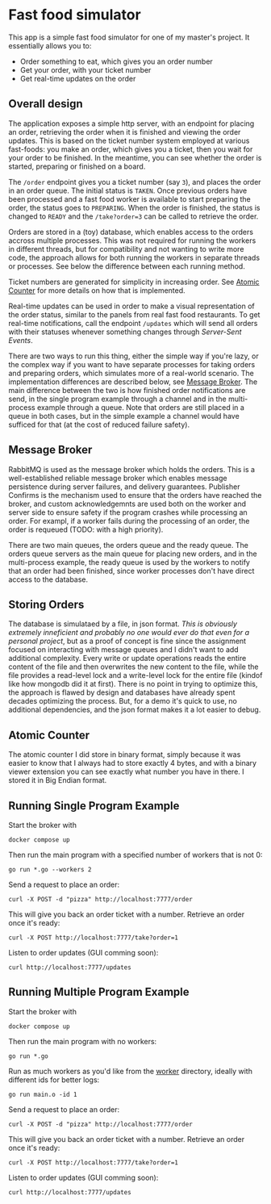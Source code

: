 # Fast food simulator

This app is a simple fast food simulator for one of my master's project. It essentially allows you to:

- Order something to eat, which gives you an order number
- Get your order, with your ticket number
- Get real-time updates on the order

Overall design
--------------

The application exposes a simple http server, with an endpoint for placing an order, retrieving the order when it is finished and viewing the order updates. This is based on the ticket number system employed at various fast-foods: you make an order, which gives you a ticket, then you wait for your order to be finished. In the meantime, you can see whether the order is started, preparing or finished on a board.

The `/order` endpoint gives you a ticket number (say `3`), and places the order in an order queue. The initial status is `TAKEN`. Once previous orders have been processed and a fast food worker is available to start preparing the order, the status goes to `PREPARING`. When the order is finished, the status is changed to `READY` and the `/take?order=3` can be called to retrieve the order.

Orders are stored in a (toy) database, which enables access to the orders accross multiple processes. This was not required for running the workers in different threads, but for compatibility and not wanting to write more code, the approach allows for both running the workers in separate threads or processes. See below the difference between each running method.

Ticket numbers are generated for simplicity in increasing order. See [Atomic Counter](#atomic-counter) for more details on how that is implemented.

Real-time updates can be used in order to make a visual representation of the order status, similar to the panels from real fast food restaurants. To get real-time notifications, call the endpoint `/updates` which will send all orders with their statuses whenever something changes through _Server-Sent Events_.

There are two ways to run this thing, either the simple way if you're lazy, or the complex way if you want to have separate processes for taking orders and preparing orders, which simulates more of a real-world scenario. The implementation differences are described below, see [Message Broker](#message-broker). The main difference between the two is how finished order notifications are send, in the single program example through a channel and in the multi-process example through a queue. Note that orders are still placed in a queue in both cases, but in the simple example a channel would have sufficed for that (at the cost of reduced failure safety).

Message Broker
--------------

RabbitMQ is used as the message broker which holds the orders. This is a well-established reliable message broker which enables message persistence during server failures, and delivery guarantees. Publisher Confirms is the mechanism used to ensure that the orders have reached the broker, and custom acknowledgemnts are used both on the worker and server side to ensure safety if the program crashes while processing an order. For exampl, if a worker fails during the processing of an order, the order is requeued (TODO: with a high priority).

There are two main queues, the orders queue and the ready queue. The orders queue servers as the main queue for placing new orders, and in the multi-process example, the ready queue is used by the workers to notify that an order had been finished, since worker processes don't have direct access to the database.

Storing Orders
--------------

The database is simulataed by a file, in json format. _This is obviously extremely inneficient and probably no one would ever do that even for a personal project_, but as a proof of concept is fine since the assignment focused on interacting with message queues and I didn't want to add additional complexity. Every write or update operations reads the entire content of the file and then overwrites the new content to the file, while the file provides a read-level lock and a write-level lock for the entire file (kindof like how mongodb did it at first). There is no point in trying to optimize this, the approach is flawed by design and databases have already spent decades optimizing the process. But, for a demo it's quick to use, no additional dependencies, and the json format makes it a lot easier to debug.

Atomic Counter
--------------

The atomic counter I did store in binary format, simply because it was easier to know that I always had to store exactly 4 bytes, and with a binary viewer extension you can see exactly what number you have in there. I stored it in Big Endian format.

Running Single Program Example
--------------

Start the broker with 

```
docker compose up
```

Then run the main program with a specified number of workers that is not 0:

```
go run *.go --workers 2
```

Send a request to place an order:

```
curl -X POST -d "pizza" http://localhost:7777/order
```

This will give you back an order ticket with a number. Retrieve an order once it's ready:

```
curl -X POST http://localhost:7777/take?order=1
```

Listen to order updates (GUI comming soon):

```
curl http://localhost:7777/updates
```

Running Multiple Program Example
---------------


Start the broker with 

```
docker compose up
```

Then run the main program with no workers:

```
go run *.go
```

Run as much workers as you'd like from the [worker](./worker/) directory, ideally with different ids for better logs:

```
go run main.o -id 1
```

Send a request to place an order:

```
curl -X POST -d "pizza" http://localhost:7777/order
```

This will give you back an order ticket with a number. Retrieve an order once it's ready:

```
curl -X POST http://localhost:7777/take?order=1
```

Listen to order updates (GUI comming soon):

```
curl http://localhost:7777/updates
```